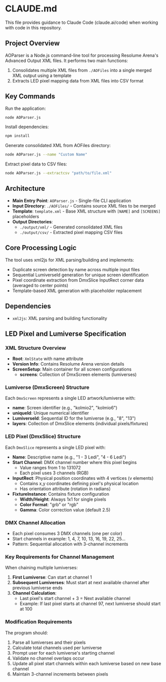 # CLAUDE.md

This file provides guidance to Claude Code (claude.ai/code) when working with code in this repository.

## Project Overview

AOParser is a Node.js command-line tool for processing Resolume Arena's Advanced Output XML files. It performs two main functions:
1. Consolidates multiple XML files from `./AOFiles` into a single merged XML output using a template
2. Extracts LED pixel mapping data from XML files into CSV format

## Key Commands

Run the application:
```bash
node AOParser.js
```

Install dependencies:
```bash
npm install
```

Generate consolidated XML from AOFiles directory:
```bash
node AOParser.js --name "Custom Name"
```

Extract pixel data to CSV files:
```bash
node AOParser.js --extractcsv "path/to/file.xml"
```

## Architecture

- **Main Entry Point**: `AOParser.js` - Single-file CLI application
- **Input Directory**: `./AOFiles/` - Contains source XML files to be merged
- **Template**: `template.xml` - Base XML structure with `[NAME]` and `[SCREENS]` placeholders
- **Output Directories**: 
  - `./output/xml/` - Generated consolidated XML files
  - `./output/csv/` - Extracted pixel mapping CSV files

## Core Processing Logic

The tool uses xml2js for XML parsing/building and implements:
- Duplicate screen detection by name across multiple input files
- Sequential LumiverseId generation for unique screen identification
- Pixel coordinate extraction from DmxSlice InputRect corner data (averaged to center points)
- Template-based XML generation with placeholder replacement

## Dependencies

- `xml2js`: XML parsing and building functionality

## LED Pixel and Lumiverse Specification

### XML Structure Overview
- **Root**: `XmlState` with name attribute
- **Version Info**: Contains Resolume Arena version details
- **ScreenSetup**: Main container for all screen configurations
  - **screens**: Collection of DmxScreen elements (lumiverses)

### Lumiverse (DmxScreen) Structure
Each `DmxScreen` represents a single LED artwork/lumiverse with:
- **name**: Screen identifier (e.g., "kolmio2", "kolmio6")
- **uniqueId**: Unique numerical identifier
- **LumiverseId**: Sequential ID for the lumiverse (e.g., "8", "13")
- **layers**: Collection of DmxSlice elements (individual pixels/fixtures)

### LED Pixel (DmxSlice) Structure
Each `DmxSlice` represents a single LED pixel with:
- **Name**: Descriptive name (e.g., "1 - 3 Ledi", "4 - 6 Ledi")
- **Start Channel**: DMX channel number where this pixel begins
  - Value ranges from 1 to 131072
  - Each pixel uses 3 channels (RGB)
- **InputRect**: Physical position coordinates with 4 vertices (v elements)
  - Contains x,y coordinates defining pixel's physical location
  - Has orientation attribute (rotation in radians)
- **FixtureInstance**: Contains fixture configuration
  - **Width/Height**: Always 1x1 for single pixels
  - **Color Format**: "grb" or "rgb"
  - **Gamma**: Color correction value (default 2.5)

### DMX Channel Allocation
- Each pixel consumes 3 DMX channels (one per color)
- Start channels in example: 1, 4, 7, 10, 13, 16, 19, 22, 25...
- Pattern: Sequential allocation with 3-channel increments

### Key Requirements for Channel Management
When chaining multiple lumiverses:
1. **First Lumiverse**: Can start at channel 1
2. **Subsequent Lumiverses**: Must start at next available channel after previous lumiverse ends
3. **Channel Calculation**: 
   - Last pixel's start channel + 3 = Next available channel
   - Example: If last pixel starts at channel 97, next lumiverse should start at 100

### Modification Requirements
The program should:
1. Parse all lumiverses and their pixels
2. Calculate total channels used per lumiverse
3. Prompt user for each lumiverse's starting channel
4. Validate no channel overlaps occur
5. Update all pixel start channels within each lumiverse based on new base channel
6. Maintain 3-channel increments between pixels